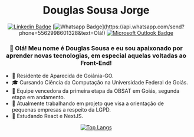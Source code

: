<h1 align="center">Douglas Sousa Jorge</h1>

<div align="center">
  
  [![Linkedin Badge](https://img.shields.io/badge/-LinkedIn-blue?style=for-the-badge&logo=Linkedin&logoColor=white&link=https://www.linkedin.com/in/douglas-sousa-jorge-938250200/)](https://www.linkedin.com/in/douglas-sousa-jorge-938250200/)
  [![Whatsapp Badge](https://img.shields.io/badge/-Whatsapp-4CA143?style=for-the-badge&labelColor=4CA143&logo=whatsapp&logoColor=white&link=https://api.whatsapp.com/send?phone=5562993324224&text=Olá!)](https://api.whatsapp.com/send?phone=5562998601328&text=Olá!)
  [![Microsoft Outlook Badge](https://img.shields.io/badge/Microsoft_Outlook-0078D4?style=for-the-badge&logo=microsoft-outlook&logoColor=white&link=mailto:douglas.sousa541@hotmail.com)](mailto:douglas.sousa541@hotmail.com)
  
</div>

<h3 align="center">👋 Olá! Meu nome é Douglas Sousa e eu sou apaixonado por aprender novas tecnologias, em especial aquelas voltadas ao Front-End!</h3>

* 📍 Residente de Aparecida de Goiânia-GO.
* 🎓 Cursando Ciência da Computação na Universidade Federal de Goiás.
* 🚀 Equipe vencedora da primeira etapa da OBSAT em Goiás, segunda etapa em andamento.
* 🔭 Atualmente trabalhando em projeto que visa a orientação de pequenas empresas a respeito da LGPD.
* 🌱 Estudando React e NextJS.

<div align="center">
  
  [![Top Langs](https://github-readme-stats.vercel.app/api/top-langs/?username=douglas541&langs_count=5)](https://github.com/anuraghazra/github-readme-stats)
  
</div>


<!--
**douglas541/douglas541** is a ✨ _special_ ✨ repository because its `README.md` (this file) appears on your GitHub profile.

Here are some ideas to get you started:

- 🔭 I’m currently working on ...
- 🌱 I’m currently learning ...
- 👯 I’m looking to collaborate on ...
- 🤔 I’m looking for help with ...
- 💬 Ask me about ...
- 📫 How to reach me: ...
- 😄 Pronouns: ...
- ⚡ Fun fact: ...
-->
